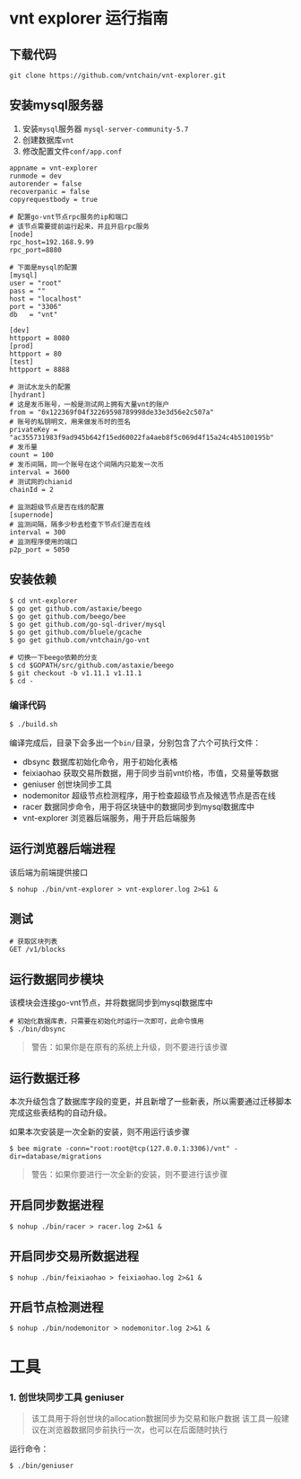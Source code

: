 # vnt explorer 运行指南

## 下载代码
```
git clone https://github.com/vntchain/vnt-explorer.git
```

## 安装mysql服务器
1. 安装`mysql`服务器 `mysql-server-community-5.7`
2. 创建数据库`vnt`
3. 修改配置文件`conf/app.conf`

```$xslt
appname = vnt-explorer
runmode = dev
autorender = false
recoverpanic = false
copyrequestbody = true

# 配置go-vnt节点rpc服务的ip和端口
# 该节点需要提前运行起来，并且开启rpc服务
[node]
rpc_host=192.168.9.99
rpc_port=8880

# 下面是mysql的配置
[mysql]
user = "root"
pass = ""
host = "localhost"
port = "3306"
db   = "vnt"

[dev]
httpport = 8080
[prod]
httpport = 80
[test]
httpport = 8888

# 测试水龙头的配置
[hydrant]
# 这是发币账号，一般是测试网上拥有大量vnt的账户
from = "0x122369f04f32269598789998de33e3d56e2c507a"
# 账号的私钥明文，用来做发币时的签名
privateKey = "ac355731983f9ad945b642f15ed60022fa4aeb8f5c069d4f15a24c4b5100195b"
# 发币量
count = 100
# 发币间隔，同一个账号在这个间隔内只能发一次币
interval = 3600
# 测试网的chianid
chainId = 2

# 监测超级节点是否在线的配置
[supernode]
# 监测间隔，隔多少秒去检查下节点们是否在线
interval = 300
# 监测程序使用的端口
p2p_port = 5050
```

## 安装依赖
```
$ cd vnt-explorer
$ go get github.com/astaxie/beego
$ go get github.com/beego/bee
$ go get github.com/go-sql-driver/mysql
$ go get github.com/bluele/gcache
$ go get github.com/vntchain/go-vnt

# 切换一下beego依赖的分支
$ cd $GOPATH/src/github.com/astaxie/beego
$ git checkout -b v1.11.1 v1.11.1
$ cd -
```

### 编译代码
```bash
$ ./build.sh
```
编译完成后，目录下会多出一个`bin/`目录，分别包含了六个可执行文件：
* dbsync 数据库初始化命令，用于初始化表格
* feixiaohao 获取交易所数据，用于同步当前vnt价格，市值，交易量等数据
* geniuser 创世块同步工具
* nodemonitor 超级节点检测程序，用于检查超级节点及候选节点是否在线
* racer 数据同步命令，用于将区块链中的数据同步到mysql数据库中
* vnt-explorer 浏览器后端服务，用于开启后端服务

## 运行浏览器后端进程

该后端为前端提供接口

```
$ nohup ./bin/vnt-explorer > vnt-explorer.log 2>&1 &
```

## 测试
```
# 获取区块列表
GET /v1/blocks
```
## 运行数据同步模块

该模块会连接go-vnt节点，并将数据同步到mysql数据库中

```
# 初始化数据库表，只需要在初始化时运行一次即可，此命令慎用
$ ./bin/dbsync
```
> 警告：如果你是在原有的系统上升级，则不要进行该步骤

## 运行数据迁移
本次升级包含了数据库字段的变更，并且新增了一些新表，所以需要通过迁移脚本完成这些表结构的自动升级。

如果本次安装是一次全新的安装，则不用运行该步骤
```
$ bee migrate -conn="root:root@tcp(127.0.0.1:3306)/vnt" -dir=database/migrations
```
> 警告：如果你要进行一次全新的安装，则不要进行该步骤


## 开启同步数据进程
```
$ nohup ./bin/racer > racer.log 2>&1 &
```

## 开启同步交易所数据进程
```
$ nohup ./bin/feixiaohao > feixiaohao.log 2>&1 &
```

## 开启节点检测进程
```
$ nohup ./bin/nodemonitor > nodemonitor.log 2>&1 &
```

# 工具
### 1. 创世块同步工具 geniuser
> 该工具用于将创世块的allocation数据同步为交易和账户数据
> 该工具一般建议在浏览器数据同步前执行一次，也可以在后面随时执行

运行命令：
```bash
$ ./bin/geniuser
```
